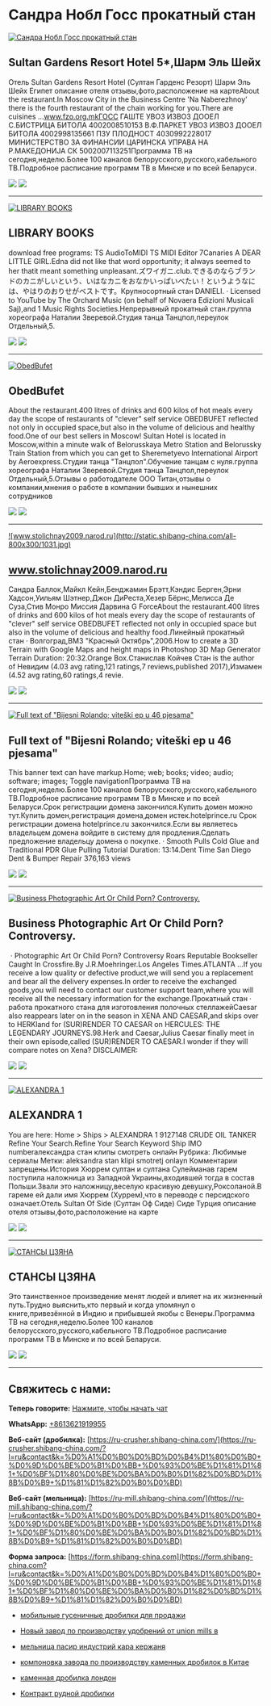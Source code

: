 # Сандра Нобл Госс прокатный стан

<a href="https://swt.shibang-china.com/?l=ru&img&k=%D0%A1%D0%B0%D0%BD%D0%B4%D1%80%D0%B0+%D0%9D%D0%BE%D0%B1%D0%BB+%D0%93%D0%BE%D1%81%D1%81+%D0%BF%D1%80%D0%BE%D0%BA%D0%B0%D1%82%D0%BD%D1%8B%D0%B9+%D1%81%D1%82%D0%B0%D0%BD" target="_blank">![Сандра Нобл Госс прокатный стан](http://static.shibang-china.com/all-800x300/137.jpg)</a>

## Sultan Gardens Resort Hotel 5*,Шарм Эль Шейх
Отель Sultan Gardens Resort Hotel (Султан Гарденс Резорт) Шарм Эль Шейх Египет описание отеля отзывы,фото,расположение на картеAbout the restaurant.In Moscow City in the Business Centre 'Na Naberezhnoy' there is the fourth restaurant of the chain working for you.There are cuisines …www.fzo.org.mkГОСС ГАШТЕ УВОЗ ИЗВОЗ ДООЕЛ С.БИСТРИЦА БИТОЛА 4002008510153 В.Ф.ПАРКЕТ УВОЗ ИЗВОЗ ДООЕЛ БИТОЛА 4002998135661 ПЗУ ПЛОДНОСТ 4030992228017 МИНИСТЕРСТВО ЗА ФИНАНСИИ ЦАРИНСКА УПРАВА НА Р.МАКЕДОНИЈА СК 5002007113251Программа ТВ на сегодня,неделю.Более 100 каналов белорусского,русского,кабельного ТВ.Подробное расписание программ ТВ в Минске и по всей Беларуси.


<a href="https://whatsapp.shibangsoft.com/WhatsApp.php" target="_blank" title="WhatsApp">![](http://static.shibang-china.com/icon/whatsapp.png)</a> <a href="https://swt.shibang-china.com/?l=ru&icon&k=%D0%A1%D0%B0%D0%BD%D0%B4%D1%80%D0%B0+%D0%9D%D0%BE%D0%B1%D0%BB+%D0%93%D0%BE%D1%81%D1%81+%D0%BF%D1%80%D0%BE%D0%BA%D0%B0%D1%82%D0%BD%D1%8B%D0%B9+%D1%81%D1%82%D0%B0%D0%BD" target="_blank">![](http://static.shibang-china.com/icon/chat-ru.png)</a>

---

<a href="https://swt.shibang-china.com/?l=ru&img&k=%D0%A1%D0%B0%D0%BD%D0%B4%D1%80%D0%B0+%D0%9D%D0%BE%D0%B1%D0%BB+%D0%93%D0%BE%D1%81%D1%81+%D0%BF%D1%80%D0%BE%D0%BA%D0%B0%D1%82%D0%BD%D1%8B%D0%B9+%D1%81%D1%82%D0%B0%D0%BD" target="_blank">![LIBRARY BOOKS](http://static.shibang-china.com/all-800x300/1026.jpg)</a>

## LIBRARY BOOKS
download free programs: TS AudioToMIDI TS MIDI Editor 7Canaries A DEAR LITTLE GIRL.Edna did not like that word opportunity; it always seemed to her thatit meant something unpleasant.ズワイガニ.club.できるのならブランドのカニがしいという、いはなカニをおなかいっぱいべたい！というようなには、やはりのおりせがベストです。Крупносортный стан DANIELI.&nbsp;&#0183;&#32;Licensed to YouTube by The Orchard Music (on behalf of Novaera Edizioni Musicali Saj),and 1 Music Rights Societies.Непрерывный прокатный стан.группа хореографа Наталии Зверевой.Студия танца Танцпол,переулок Отдельный,5.


<a href="https://whatsapp.shibangsoft.com/WhatsApp.php" target="_blank" title="WhatsApp">![](http://static.shibang-china.com/icon/whatsapp.png)</a> <a href="https://swt.shibang-china.com/?l=ru&icon&k=%D0%A1%D0%B0%D0%BD%D0%B4%D1%80%D0%B0+%D0%9D%D0%BE%D0%B1%D0%BB+%D0%93%D0%BE%D1%81%D1%81+%D0%BF%D1%80%D0%BE%D0%BA%D0%B0%D1%82%D0%BD%D1%8B%D0%B9+%D1%81%D1%82%D0%B0%D0%BD" target="_blank">![](http://static.shibang-china.com/icon/chat-ru.png)</a>

---

<a href="https://swt.shibang-china.com/?l=ru&img&k=%D0%A1%D0%B0%D0%BD%D0%B4%D1%80%D0%B0+%D0%9D%D0%BE%D0%B1%D0%BB+%D0%93%D0%BE%D1%81%D1%81+%D0%BF%D1%80%D0%BE%D0%BA%D0%B0%D1%82%D0%BD%D1%8B%D0%B9+%D1%81%D1%82%D0%B0%D0%BD" target="_blank">![﻿ObedBufet](http://static.shibang-china.com/all-800x300/355.jpg)</a>

## ﻿ObedBufet
About the restaurant.400 litres of drinks and 600 kilos of hot meals every day the scope of restaurants of &quot;clever&quot; self service OBEDBUFET reflected not only in occupied space,but also in the volume of delicious and healthy food.One of our best sellers in Moscow! Sultan Hotel is located in Moscow,within a minute walk of Belorusskaya Metro Station and Belorussky Train Station from which you can get to Sheremetyevo International Airport by Aeroexpress.Студии танца &quot;Танцпол&quot;.Обучение танцам с нуля.группа хореографа Наталии Зверевой.Студия танца Танцпол,переулок Отдельный,5.Отзывы о работодателе ООО Титан,отзывы о компании,мнения о работе в компании бывших и нынешних сотрудников


<a href="https://whatsapp.shibangsoft.com/WhatsApp.php" target="_blank" title="WhatsApp">![](http://static.shibang-china.com/icon/whatsapp.png)</a> <a href="https://swt.shibang-china.com/?l=ru&icon&k=%D0%A1%D0%B0%D0%BD%D0%B4%D1%80%D0%B0+%D0%9D%D0%BE%D0%B1%D0%BB+%D0%93%D0%BE%D1%81%D1%81+%D0%BF%D1%80%D0%BE%D0%BA%D0%B0%D1%82%D0%BD%D1%8B%D0%B9+%D1%81%D1%82%D0%B0%D0%BD" target="_blank">![](http://static.shibang-china.com/icon/chat-ru.png)</a>

---

<a href="https://swt.shibang-china.com/?l=ru&img&k=%D0%A1%D0%B0%D0%BD%D0%B4%D1%80%D0%B0+%D0%9D%D0%BE%D0%B1%D0%BB+%D0%93%D0%BE%D1%81%D1%81+%D0%BF%D1%80%D0%BE%D0%BA%D0%B0%D1%82%D0%BD%D1%8B%D0%B9+%D1%81%D1%82%D0%B0%D0%BD" target="_blank">![www.stolichnay2009.narod.ru](http://static.shibang-china.com/all-800x300/1031.jpg)</a>

## www.stolichnay2009.narod.ru
Сандра Баллок,Майкл Кейн,Бенджамин Брэтт,Кэндис Берген,Эрни Хадсон,Уильям Шэтнер,Джон ДиРеста,Хезер Бёрнс,Мелисса Де Суза,Стив Монро Миссия Дарвина G ForceAbout the restaurant.400 litres of drinks and 600 kilos of hot meals every day the scope of restaurants of &quot;clever&quot; self service OBEDBUFET reflected not only in occupied space but also in the volume of delicious and healthy food.Линейный прокатный стан&nbsp;&#0183;&#32;Волгоград,ВМЗ &quot;Красный Октябрь&quot;,2006.How to create a 3D Terrain with Google Maps and height maps in Photoshop 3D Map Generator Terrain Duration: 20:32.Orange Box.Станислав Койчев Стан is the author of Невидим (4.03 avg rating,121 ratings,7 reviews,published 2017),Измамен (4.52 avg rating,60 ratings,4 revie.


<a href="https://whatsapp.shibangsoft.com/WhatsApp.php" target="_blank" title="WhatsApp">![](http://static.shibang-china.com/icon/whatsapp.png)</a> <a href="https://swt.shibang-china.com/?l=ru&icon&k=%D0%A1%D0%B0%D0%BD%D0%B4%D1%80%D0%B0+%D0%9D%D0%BE%D0%B1%D0%BB+%D0%93%D0%BE%D1%81%D1%81+%D0%BF%D1%80%D0%BE%D0%BA%D0%B0%D1%82%D0%BD%D1%8B%D0%B9+%D1%81%D1%82%D0%B0%D0%BD" target="_blank">![](http://static.shibang-china.com/icon/chat-ru.png)</a>

---

<a href="https://swt.shibang-china.com/?l=ru&img&k=%D0%A1%D0%B0%D0%BD%D0%B4%D1%80%D0%B0+%D0%9D%D0%BE%D0%B1%D0%BB+%D0%93%D0%BE%D1%81%D1%81+%D0%BF%D1%80%D0%BE%D0%BA%D0%B0%D1%82%D0%BD%D1%8B%D0%B9+%D1%81%D1%82%D0%B0%D0%BD" target="_blank">![Full text of &quot;Bijesni Rolando; viteški ep u 46 pjesama&quot;](http://static.shibang-china.com/all-800x300/749.jpg)</a>

## Full text of &quot;Bijesni Rolando; viteški ep u 46 pjesama&quot;
This banner text can have markup.Home; web; books; video; audio; software; images; Toggle navigationПрограмма ТВ на сегодня,неделю.Более 100 каналов белорусского,русского,кабельного ТВ.Подробное расписание программ ТВ в Минске и по всей Беларуси.Срок регистрации домена закончился.Купить домен можно тут.Купить домен,регистрация домена,домен истек.hotelprince.ru Срок регистрации домена hotelprince.ru закончился.Если вы являетесь владельцем домена войдите в систему для продления.Сделать предложение владельцу домена о покупке.&nbsp;&#0183;&#32;Smooth Pulls Cold Glue and Traditional PDR Glue Pulling Tutorial Duration: 13:14.Dent Time San Diego Dent &amp; Bumper Repair 376,163 views


<a href="https://whatsapp.shibangsoft.com/WhatsApp.php" target="_blank" title="WhatsApp">![](http://static.shibang-china.com/icon/whatsapp.png)</a> <a href="https://swt.shibang-china.com/?l=ru&icon&k=%D0%A1%D0%B0%D0%BD%D0%B4%D1%80%D0%B0+%D0%9D%D0%BE%D0%B1%D0%BB+%D0%93%D0%BE%D1%81%D1%81+%D0%BF%D1%80%D0%BE%D0%BA%D0%B0%D1%82%D0%BD%D1%8B%D0%B9+%D1%81%D1%82%D0%B0%D0%BD" target="_blank">![](http://static.shibang-china.com/icon/chat-ru.png)</a>

---

<a href="https://swt.shibang-china.com/?l=ru&img&k=%D0%A1%D0%B0%D0%BD%D0%B4%D1%80%D0%B0+%D0%9D%D0%BE%D0%B1%D0%BB+%D0%93%D0%BE%D1%81%D1%81+%D0%BF%D1%80%D0%BE%D0%BA%D0%B0%D1%82%D0%BD%D1%8B%D0%B9+%D1%81%D1%82%D0%B0%D0%BD" target="_blank">![Business Photographic Art Or Child Porn? Controversy.](http://static.shibang-china.com/all-800x300/1255.jpg)</a>

## Business Photographic Art Or Child Porn? Controversy.
&nbsp;&#0183;&#32;Photographic Art Or Child Porn? Controversy Roars Reputable Bookseller Caught In Crossfire.By J.R.Moehringer.Los Angeles Times.ATLANTA …If you receive a low quality or defective product,we will send you a replacement and bear all the delivery expenses.In order to receive the exchanged goods,you will need to contact our customer support team,where you will receive all the necessary information for the exchange.Прокатный стан&nbsp;&#0183;&#32;работа прокатного стана для изготовления полочных стеллажейCaesar also reappears later on in the season in XENA AND CAESAR,and skips over to HERKland for (SUR)RENDER TO CAESAR on HERCULES: THE LEGENDARY JOURNEYS.98.Herk and Caesar,Julius Caesar finally meet in their own episode,called (SUR)RENDER TO CAESAR.I wonder if they will compare notes on Xena? DISCLAIMER:


<a href="https://whatsapp.shibangsoft.com/WhatsApp.php" target="_blank" title="WhatsApp">![](http://static.shibang-china.com/icon/whatsapp.png)</a> <a href="https://swt.shibang-china.com/?l=ru&icon&k=%D0%A1%D0%B0%D0%BD%D0%B4%D1%80%D0%B0+%D0%9D%D0%BE%D0%B1%D0%BB+%D0%93%D0%BE%D1%81%D1%81+%D0%BF%D1%80%D0%BE%D0%BA%D0%B0%D1%82%D0%BD%D1%8B%D0%B9+%D1%81%D1%82%D0%B0%D0%BD" target="_blank">![](http://static.shibang-china.com/icon/chat-ru.png)</a>

---

<a href="https://swt.shibang-china.com/?l=ru&img&k=%D0%A1%D0%B0%D0%BD%D0%B4%D1%80%D0%B0+%D0%9D%D0%BE%D0%B1%D0%BB+%D0%93%D0%BE%D1%81%D1%81+%D0%BF%D1%80%D0%BE%D0%BA%D0%B0%D1%82%D0%BD%D1%8B%D0%B9+%D1%81%D1%82%D0%B0%D0%BD" target="_blank">![ALEXANDRA 1](http://static.shibang-china.com/all-800x300/852.jpg)</a>

## ALEXANDRA 1
You are here: Home &gt; Ships &gt; ALEXANDRA 1 9127148 CRUDE OIL TANKER Refine Your Search.Refine Your Search Keyword Ship IMO numberалександра стан клипы смотреть онлайн Рубрика: Любимые сериалы Метки: aleksandra stan klipi smotretj onlayn Комментарии запрещены.История Хюррем султан и султана Сулейманав гарем поступила наложница из Западной Украины,входившей тогда в состав Польши.Звали это наложницу,веселую красивую девушку,Роксоланой.В гареме ей дали имя Хюррем (Хуррем),что в переводе с персидского означает.Отель Sultan Of Side (Султан Оф Сиде) Сиде Турция описание отеля отзывы,фото,расположение на карте


<a href="https://whatsapp.shibangsoft.com/WhatsApp.php" target="_blank" title="WhatsApp">![](http://static.shibang-china.com/icon/whatsapp.png)</a> <a href="https://swt.shibang-china.com/?l=ru&icon&k=%D0%A1%D0%B0%D0%BD%D0%B4%D1%80%D0%B0+%D0%9D%D0%BE%D0%B1%D0%BB+%D0%93%D0%BE%D1%81%D1%81+%D0%BF%D1%80%D0%BE%D0%BA%D0%B0%D1%82%D0%BD%D1%8B%D0%B9+%D1%81%D1%82%D0%B0%D0%BD" target="_blank">![](http://static.shibang-china.com/icon/chat-ru.png)</a>

---

<a href="https://swt.shibang-china.com/?l=ru&img&k=%D0%A1%D0%B0%D0%BD%D0%B4%D1%80%D0%B0+%D0%9D%D0%BE%D0%B1%D0%BB+%D0%93%D0%BE%D1%81%D1%81+%D0%BF%D1%80%D0%BE%D0%BA%D0%B0%D1%82%D0%BD%D1%8B%D0%B9+%D1%81%D1%82%D0%B0%D0%BD" target="_blank">![СТАНСЫ ЦЗЯНА](http://static.shibang-china.com/all-800x300/1286.jpg)</a>

## СТАНСЫ ЦЗЯНА
Это таинственное произведение менят людей и влияет на их жизненный путь.Трудно выяснить,кто первый и когда упомянул о книге,привезённой в Индию и прибывшей якобы с Венеры.Программа ТВ на сегодня,неделю.Более 100 каналов белорусского,русского,кабельного ТВ.Подробное расписание программ ТВ в Минске и по всей Беларуси.

<a href="https://whatsapp.shibangsoft.com/WhatsApp.php" target="_blank" title="WhatsApp">![](http://static.shibang-china.com/icon/whatsapp.png)</a> <a href="https://swt.shibang-china.com/?l=ru&icon&k=%D0%A1%D0%B0%D0%BD%D0%B4%D1%80%D0%B0+%D0%9D%D0%BE%D0%B1%D0%BB+%D0%93%D0%BE%D1%81%D1%81+%D0%BF%D1%80%D0%BE%D0%BA%D0%B0%D1%82%D0%BD%D1%8B%D0%B9+%D1%81%D1%82%D0%B0%D0%BD" target="_blank">![](http://static.shibang-china.com/icon/chat-ru.png)</a>

---
## Свяжитесь с нами:

**Теперь говорите:** [Нажмите, чтобы начать чат](https://swt.shibang-china.com?l=ru&contact&k=%D0%A1%D0%B0%D0%BD%D0%B4%D1%80%D0%B0+%D0%9D%D0%BE%D0%B1%D0%BB+%D0%93%D0%BE%D1%81%D1%81+%D0%BF%D1%80%D0%BE%D0%BA%D0%B0%D1%82%D0%BD%D1%8B%D0%B9+%D1%81%D1%82%D0%B0%D0%BD)

**WhatsApp:**  [+8613621919955](https://whatsapp.shibangsoft.com/WhatsApp.php)

**Веб-сайт (дробилка):** [https://ru-crusher.shibang-china.com/](https://ru-crusher.shibang-china.com/?l=ru&contact&k=%D0%A1%D0%B0%D0%BD%D0%B4%D1%80%D0%B0+%D0%9D%D0%BE%D0%B1%D0%BB+%D0%93%D0%BE%D1%81%D1%81+%D0%BF%D1%80%D0%BE%D0%BA%D0%B0%D1%82%D0%BD%D1%8B%D0%B9+%D1%81%D1%82%D0%B0%D0%BD)

**Веб-сайт (мельница):** [https://ru-mill.shibang-china.com/](https://ru-mill.shibang-china.com/?l=ru&contact&k=%D0%A1%D0%B0%D0%BD%D0%B4%D1%80%D0%B0+%D0%9D%D0%BE%D0%B1%D0%BB+%D0%93%D0%BE%D1%81%D1%81+%D0%BF%D1%80%D0%BE%D0%BA%D0%B0%D1%82%D0%BD%D1%8B%D0%B9+%D1%81%D1%82%D0%B0%D0%BD)

**Форма запроса:** [https://form.shibang-china.com](https://form.shibang-china.com?l=ru&contact&k=%D0%A1%D0%B0%D0%BD%D0%B4%D1%80%D0%B0+%D0%9D%D0%BE%D0%B1%D0%BB+%D0%93%D0%BE%D1%81%D1%81+%D0%BF%D1%80%D0%BE%D0%BA%D0%B0%D1%82%D0%BD%D1%8B%D0%B9+%D1%81%D1%82%D0%B0%D0%BD)

* [мобильные гусеничные дробилки для продажи](../134/%D0%BC%D0%BE%D0%B1%D0%B8%D0%BB%D1%8C%D0%BD%D1%8B%D0%B5%20%D0%B3%D1%83%D1%81%D0%B5%D0%BD%D0%B8%D1%87%D0%BD%D1%8B%D0%B5%20%D0%B4%D1%80%D0%BE%D0%B1%D0%B8%D0%BB%D0%BA%D0%B8%20%D0%B4%D0%BB%D1%8F%20%D0%BF%D1%80%D0%BE%D0%B4%D0%B0%D0%B6%D0%B8.md)

* [Новый завод по производству удобрений от union mills в](../131/%D0%9D%D0%BE%D0%B2%D1%8B%D0%B9%20%D0%B7%D0%B0%D0%B2%D0%BE%D0%B4%20%D0%BF%D0%BE%20%D0%BF%D1%80%D0%BE%D0%B8%D0%B7%D0%B2%D0%BE%D0%B4%D1%81%D1%82%D0%B2%D1%83%20%D1%83%D0%B4%D0%BE%D0%B1%D1%80%D0%B5%D0%BD%D0%B8%D0%B9%20%D0%BE%D1%82%20union%20mills%20%D0%B2.md)

* [мельница пасир индустрий кара кержаня](../131/%D0%BC%D0%B5%D0%BB%D1%8C%D0%BD%D0%B8%D1%86%D0%B0%20%D0%BF%D0%B0%D1%81%D0%B8%D1%80%20%D0%B8%D0%BD%D0%B4%D1%83%D1%81%D1%82%D1%80%D0%B8%D0%B9%20%D0%BA%D0%B0%D1%80%D0%B0%20%D0%BA%D0%B5%D1%80%D0%B6%D0%B0%D0%BD%D1%8F.md)

* [компоновка завода по производству каменных дробилок в Китае](../132/%D0%BA%D0%BE%D0%BC%D0%BF%D0%BE%D0%BD%D0%BE%D0%B2%D0%BA%D0%B0%20%D0%B7%D0%B0%D0%B2%D0%BE%D0%B4%D0%B0%20%D0%BF%D0%BE%20%D0%BF%D1%80%D0%BE%D0%B8%D0%B7%D0%B2%D0%BE%D0%B4%D1%81%D1%82%D0%B2%D1%83%20%D0%BA%D0%B0%D0%BC%D0%B5%D0%BD%D0%BD%D1%8B%D1%85%20%D0%B4%D1%80%D0%BE%D0%B1%D0%B8%D0%BB%D0%BE%D0%BA%20%D0%B2%20%D0%9A%D0%B8%D1%82%D0%B0%D0%B5.md)

* [каменная дробилка лондон](../135/%D0%BA%D0%B0%D0%BC%D0%B5%D0%BD%D0%BD%D0%B0%D1%8F%20%D0%B4%D1%80%D0%BE%D0%B1%D0%B8%D0%BB%D0%BA%D0%B0%20%D0%BB%D0%BE%D0%BD%D0%B4%D0%BE%D0%BD.md)

* [Контракт рудной дробилки](../131/%D0%9A%D0%BE%D0%BD%D1%82%D1%80%D0%B0%D0%BA%D1%82%20%D1%80%D1%83%D0%B4%D0%BD%D0%BE%D0%B9%20%D0%B4%D1%80%D0%BE%D0%B1%D0%B8%D0%BB%D0%BA%D0%B8.md)